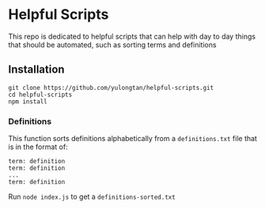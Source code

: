 # Helpful Scripts
This repo is dedicated to helpful scripts that can help with day to day things that 
should be automated, such as sorting terms and definitions

## Installation
```
git clone https://github.com/yulongtan/helpful-scripts.git
cd helpful-scripts
npm install
```

### Definitions
This function sorts definitions alphabetically from a `definitions.txt` file that is in
the format of:
```
term: definition
term: definition
...
term: definition
```
  
Run `node index.js` to get a `definitions-sorted.txt`